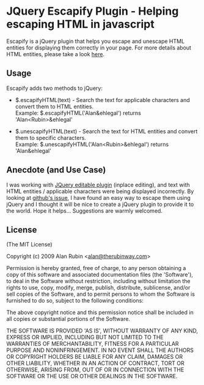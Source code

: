 
# JQuery Escapify Plugin - Helping escaping HTML in javascript

Escapify is a jQuery plugin that helps you escape and unescape HTML entities for displaying them 
correctly in your page. For more details about HTML entities, please take a look [here](http://www.w3schools.com/html/html_entities.asp).

## Usage

Escapify adds two methods to jQuery:

* $.escapifyHTML(text) - Search the text for applicable characters and convert them to HTML entities.   
	Example: $.escapifyHTML('Alan<Rubin>&ehlegal') returns 'Alan&lt;Rubin&gt;&amp;ehlegal'
	
* $.unescapifyHTML(text) - Search the text for HTML entities and convert them to specific characters.   
	Example: $.unescapifyHTML('Alan&lt;Rubin&gt;&amp;ehlegal') returns 'Alan<Rubin>&ehlegal'

## Anecdote (and Use Case)

I was working with [JQuery editable plugin](http://www.appelsiini.net/projects/jeditable) (inplace editing), and text with HTML entities / applicable characters were 
being displayed incorrectly. By looking at [github's issue](http://github.com/tuupola/jquery_jeditable/issues#issue/4), I have found an easy way to escape them using jQuery and I thought it will be nice to create a jQuery plugin to provide it to the world. Hope it helps... Suggestions are warmly welcomed.

## License 

(The MIT License)

Copyright (c) 2009 Alan Rubin &lt;alan@therubinway.com&gt;

Permission is hereby granted, free of charge, to any person obtaining
a copy of this software and associated documentation files (the
'Software'), to deal in the Software without restriction, including
without limitation the rights to use, copy, modify, merge, publish,
distribute, sublicense, and/or sell copies of the Software, and to
permit persons to whom the Software is furnished to do so, subject to
the following conditions:

The above copyright notice and this permission notice shall be
included in all copies or substantial portions of the Software.

THE SOFTWARE IS PROVIDED 'AS IS', WITHOUT WARRANTY OF ANY KIND,
EXPRESS OR IMPLIED, INCLUDING BUT NOT LIMITED TO THE WARRANTIES OF
MERCHANTABILITY, FITNESS FOR A PARTICULAR PURPOSE AND NONINFRINGEMENT.
IN NO EVENT SHALL THE AUTHORS OR COPYRIGHT HOLDERS BE LIABLE FOR ANY
CLAIM, DAMAGES OR OTHER LIABILITY, WHETHER IN AN ACTION OF CONTRACT,
TORT OR OTHERWISE, ARISING FROM, OUT OF OR IN CONNECTION WITH THE
SOFTWARE OR THE USE OR OTHER DEALINGS IN THE SOFTWARE.